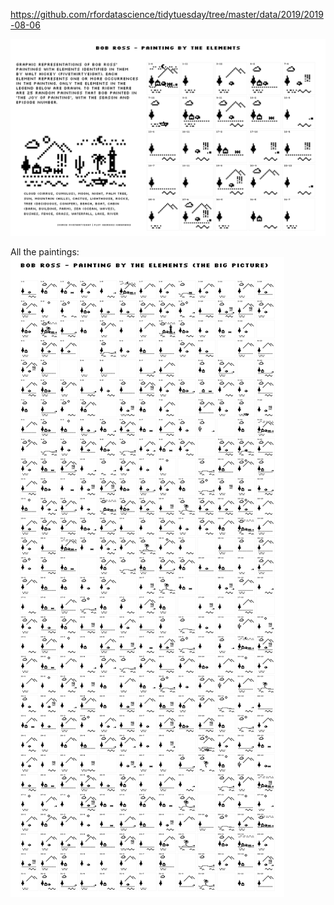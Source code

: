 https://github.com/rfordatascience/tidytuesday/tree/master/data/2019/2019-08-06

![](bob_ross.png)

All the paintings:
![](bob_ross_big.png)